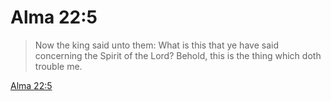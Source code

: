 # Alma 22:5

> Now the king said unto them: What is this that ye have said concerning the Spirit of the Lord? Behold, this is the thing which doth trouble me.

[Alma 22:5](https://www.churchofjesuschrist.org/study/scriptures/bofm/alma/22?lang=eng&id=p5#p5)


